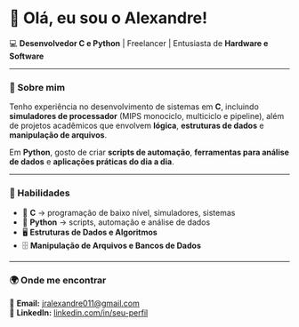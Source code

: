 # 👋 Olá, eu sou o Alexandre!

💻 **Desenvolvedor C e Python** | Freelancer | Entusiasta de **Hardware e Software**

---

### 🔹 Sobre mim
Tenho experiência no desenvolvimento de sistemas em **C**, incluindo **simuladores de processador** (MIPS monociclo, multiciclo e pipeline), além de projetos acadêmicos que envolvem **lógica**, **estruturas de dados** e **manipulação de arquivos**.  

Em **Python**, gosto de criar **scripts de automação**, **ferramentas para análise de dados** e **aplicações práticas do dia a dia**.

---

### 🚀 Habilidades

- 🔧 **C** → programação de baixo nível, simuladores, sistemas  
- 🐍 **Python** → scripts, automação e análise de dados  
- 🖥️ **Estruturas de Dados e Algoritmos**  
- 🗄️ **Manipulação de Arquivos e Bancos de Dados**

---

### 🌍 Onde me encontrar

📧 **Email:** [jralexandre011@gmail.com](mailto:jralexandre011@gmail.com)  
💼 **LinkedIn:** [linkedin.com/in/seu-perfil](https://linkedin.com/in/seu-perfil)
